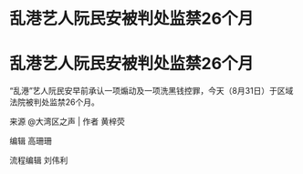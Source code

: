 # 乱港艺人阮民安被判处监禁26个月

# 乱港艺人阮民安被判处监禁26个月

“乱港”艺人阮民安早前承认一项煽动及一项洗黑钱控罪，今天（8月31日）于区域法院被判处监禁26个月。

来源 @大湾区之声 | 作者 黄梓荧

编辑 高珊珊

流程编辑 刘伟利

